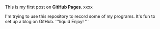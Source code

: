 This is my first post on **GitHub Pages**. xxxx

I'm trying to use this repository to record some of my programs. It's fun to set up a blog on GitHub.
'''liquid
Enjoy!
'''
